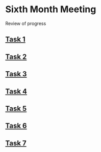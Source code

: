# Sixth Month Meeting 
  
Review of progress

## [Task 1](https://github.com/laurieKell/mydas/wiki/task1-summary)

## [Task 2](https://github.com/laurieKell/mydas/wiki/task2-summary)

## [Task 3](https://github.com/laurieKell/mydas/wiki/task3-summary)

## [Task 4](https://github.com/laurieKell/mydas/wiki/task4-summary)

## [Task 5](https://github.com/laurieKell/mydas/wiki/task5-summary)

## [Task 6](https://github.com/laurieKell/mydas/wiki/task6-summary)

## [Task 7](https://github.com/laurieKell/mydas/wiki/task7-summary)
